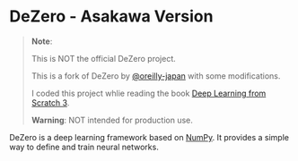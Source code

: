 # DeZero - Asakawa Version

> **Note**: 
> 
> This is NOT the official DeZero project. 
> 
> This is a fork of DeZero by [@oreilly-japan](https://github.com/oreilly-japan) with some modifications.
> 
> I coded this project whlie reading the book [Deep Learning from Scratch 3](https://github.com/oreilly-japan/deep-learning-from-scratch-3).
>
> **Warning**: NOT intended for production use.

DeZero is a deep learning framework based on [NumPy](https://numpy.org/). It provides a simple way to define and train neural networks.
